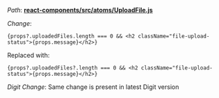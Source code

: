 *Path*: <b><ins>react-components/src/atoms/UploadFile.js</b></ins>

*Change*: 

``` 
{props?.uploadedFiles.length === 0 && <h2 className="file-upload-status">{props.message}</h2>}
```

Replaced with:   

```
{props?.uploadedFiles?.length === 0 && <h2 className="file-upload-status">{props.message}</h2>}
```

*Digit Change*: Same change is present in latest Digit version
